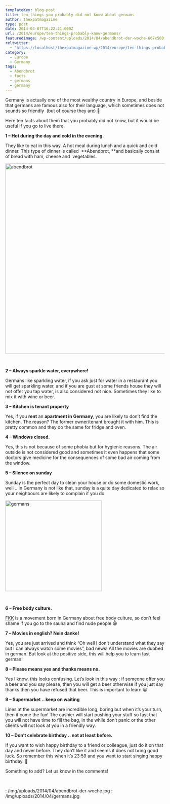 ```yaml
---
templateKey: blog-post
title: ten things you probably did not know about germans
author: thexpatmagazine
type: post
date: 2014-04-07T16:22:21.000Z
url: /2014/europe/ten-things-probably-know-germans/
featuredimage: /wp-content/uploads/2014/04/abendbrot-der-woche-667x500.jpg
reltwitter:
  - 'https://localhost/thexpatmagazine-wp/2014/europe/ten-things-probably-know-germans/?utm_source=ReviveOldPost&utm_medium=social&utm_campaign=ReviveOldPost'
category:
  - Europe
  - Germany
tags:
  - Abendbrot
  - facts
  - germans
  - germany
---
```


Germany is actually one of the most wealthy country in Europe, and beside that germans are famous also for their language, which sometimes does not sounds so friendly  (but of course they are) 🙂

Here ten facts about them that you probably did not know, but it would be useful if you go to live there.<!--more-->

**1 &#8211; Hot during the day and cold in the evening.**

They like to eat in this way. A hot meal during lunch and a quick and cold dinner. This type of dinner is called  **Abendbrot, **and basically consist of bread with ham, cheese and  vegetables.

<img alt="abendbrot" src="/img/uploads/2014/04/abendbrot-der-woche.jpg" width="800" height="600" srcset="/img/uploads/2014/04/abendbrot-der-woche.jpg 800w, /img/uploads/2014/04/abendbrot-der-woche-300x225.jpg 300w, /img/uploads/2014/04/abendbrot-der-woche-768x576.jpg 768w, /img/uploads/2014/04/abendbrot-der-woche-667x500.jpg 667w" sizes="(max-width: 800px) 100vw, 800px" />

&nbsp;

**2 &#8211; Always sparkle water, everywhere!**

Germans like sparkling water, if you ask just for water in a restaurant you will get sparkling water, and if you are gust at some friends house they will not offer you tap water, is also considered not nice. Sometimes they like to mix it with wine or beer.

**3 &#8211; Kitchen is tenant property**

Yes, if you **rent** an **apartment in Germany**, you are likely to don&#8217;t find the kitchen. The reason? The former owner/tenant brought it with him. This is pretty common and they do the same for fridge and oven.

**4 &#8211; Windows closed.**

Yes, this is not because of some phobia but for hygienic reasons. The air outside is not considered good and sometimes it even happens that some doctors give medicine for the consequences of some bad air coming from the window.

**5 &#8211; Silence on sunday**

Sunday is the perfect day to clean your house or do some domestic work, well .. in Germany is not like that, sunday is a quite day dedicated to relax so your neighbours are likely to complain if you do.

<img alt="germans" src="/img/uploads/2014/04/germans.jpg" width="305" height="286" srcset="/img/uploads/2014/04/germans.jpg 305w, /img/uploads/2014/04/germans-300x281.jpg 300w" sizes="(max-width: 305px) 100vw, 305px" />

&nbsp;

**6 &#8211; Free body culture.**

<a href="https://en.wikipedia.org/wiki/FKK" target="_blank">FKK</a> is a movement born in Germany about free body culture, so don&#8217;t feel shame if you go to the sauna and find nude people 😀

**7 &#8211; Movies in english? Nein danke!**

Yes, you are just arrived and think &#8220;Oh well I don&#8217;t understand what they say but I can always watch some movies&#8221;, bad news! All the movies are dubbed in german. But look at the positive side, this will help you to learn fast german!

**8 &#8211; Please means yes and thanks means no.**

Yes I know, this looks confusing. Let&#8217;s look in this way : if someone offer you a beer and you say please, then you will get a beer otherwise if you just say thanks then you have refused that beer. This is important to learn 😀

**9 &#8211; Supermarket .. keep on waiting**

Lines at the supermarket are incredible long, boring but when it&#8217;s your turn, then it come the fun! The cashier will start pushing your stuff so fast that you will not have time to fill the bag, in the while don&#8217;t panic or the other clients will not look at you in a friendly way.

**10 &#8211; Don&#8217;t celebrate birthday .. not at least before.**

If you want to wish happy birthday to a friend or colleague, just do it on that day and never before. They don&#8217;t like it and seems it does not bring good luck. So remember this when it&#8217;s 23:59 and you want to start singing happy birthday. 🙂

Something to add? Let us know in the comments!

&nbsp;

: /img/uploads/2014/04/abendbrot-der-woche.jpg
: /img/uploads/2014/04/germans.jpg
